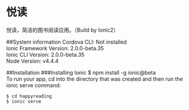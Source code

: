 # 悦读
悦读，简洁的图书阅读应用。（Build by Ionic2）

##System information
    Cordova CLI: Not installed  
    Ionic Framework Version: 2.0.0-beta.35  
    Ionic CLI Version: 2.0.0-beta.35  
    Node Version: v4.4.4  
    
##Installation
###Installing Ionic
    $ npm install -g ionic@beta  
To run your app, cd into the directory that was created and then run the ionic serve command:  

    $ cd happyreading  
    $ ionic serve  

